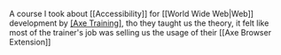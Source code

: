 A course I took about [[Accessibility]] for [[World Wide Web|Web]] development by [[Axe Training]](?), tho they taught us the theory, it felt like most of the trainer's job was selling us the usage of their [[Axe Browser Extension]]
